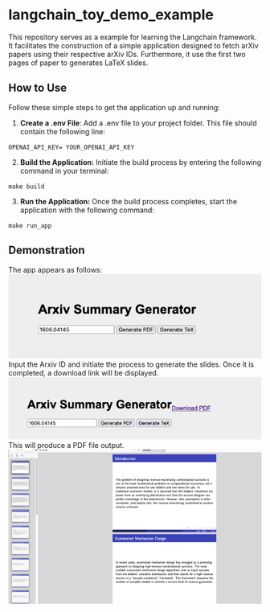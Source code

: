 # langchain_toy_demo_example

This repository serves as a  example for learning the Langchain framework. It facilitates the construction of a simple application designed to fetch arXiv papers using their respective arXiv IDs. Furthermore, it use the first two pages of paper to generates LaTeX slides.

## How to Use

Follow these simple steps to get the application up and running:

1. **Create a .env File**: Add a .env file to your project folder. This file should contain the following line:

```other
OPENAI_API_KEY= YOUR_OPENAI_API_KEY
```

2. **Build the Application:** Initiate the build process by entering the following command in your terminal:

```other
make build
```

3. **Run the Application:**  Once the build process completes, start the application with the following command:

```other
make run_app
```

## Demonstration

The app appears as follows:
![app](https://github.com/TwQin0403/langchain_toy_demo_example/blob/main/fig/app.png)
Input the Arxiv ID and initiate the process to generate the slides. Once it is completed, a download link will be displayed.
![app_link](https://github.com/TwQin0403/langchain_toy_demo_example/blob/main/fig/app_link.png)
This will produce a PDF file output.
![output](https://github.com/TwQin0403/langchain_toy_demo_example/blob/main/fig/output.png)
